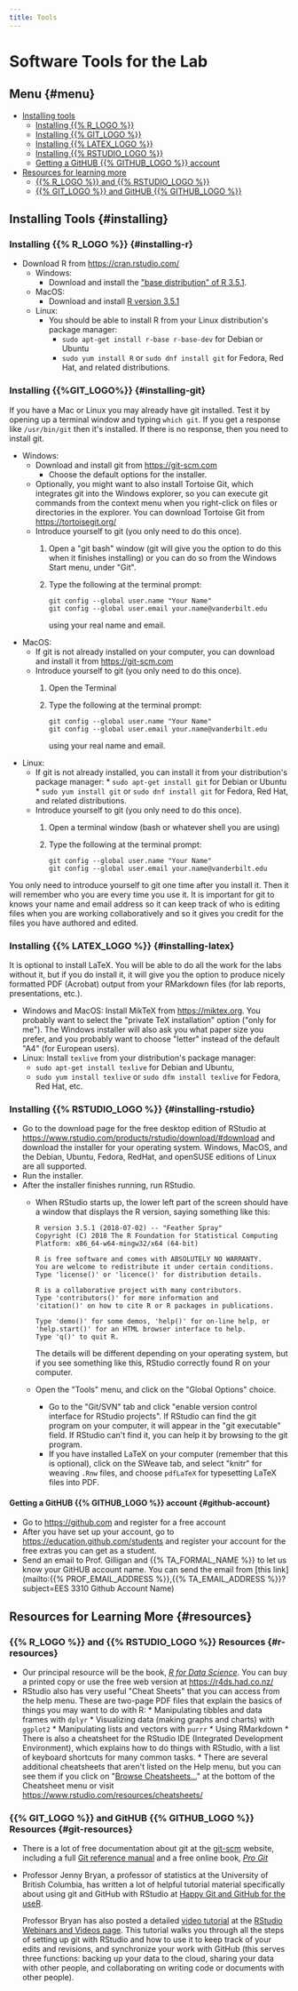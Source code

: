 ```yaml
---
title: Tools
---
```


# Software Tools for the Lab

## Menu {#menu}

* [Installing tools](#installing)
    * [Installing {{% R_LOGO %}}](#installing-r)
    * [Installing {{% GIT_LOGO %}}](#installing-git)
    * [Installing {{% LATEX_LOGO %}}](#installing-latex)
    * [Installing {{% RSTUDIO_LOGO %}}](#installing-rstudio)
    * [Getting a GitHUB {{% GITHUB_LOGO %}} account](#github-account)
* [Resources for learning more](#resources)
    * [{{% R_LOGO %}} and {{% RSTUDIO_LOGO %}}](#r-resources)
    * [{{% GIT_LOGO %}} and GitHUB {{% GITHUB_LOGO %}}](#git-resources)


## Installing Tools {#installing}

### Installing {{% R_LOGO %}} {#installing-r}

* Download R from <https://cran.rstudio.com/>
    * Windows: 
        * Download and install the ["base distribution" of R 3.5.1](https://cran.rstudio.com/bin/windows/base/).
    * MacOS:
        * Download and install [R version 3.5.1](https://cran.rstudio.com/bin/macosx/R-3.5.1.pkg)
    * Linux:
        * You should be able to install R from your Linux distribution's package manager:
            * `sudo apt-get install r-base r-base-dev` for Debian or Ubuntu
            * `sudo yum install R` or `sudo dnf install git` for Fedora, 
              Red Hat, and related distributions.

### Installing {{%GIT_LOGO%}} {#installing-git}

If you have a Mac or Linux you may already have git installed. Test it by 
opening up a terminal window and typing `which git`. If you get a response
like `/usr/bin/git` then it's installed. If there is no response, then you
need to install git.
  
* Windows:
    * Download and install git from <https://git-scm.com>
        * Choose the default options for the installer.
    * Optionally, you might want to also install Tortoise Git, which integrates
      git into the Windows explorer, so you can execute git commands from the 
      context menu when you right-click on files or directories in the explorer.
      You can download Tortoise Git from <https://tortoisegit.org/>
    * Introduce yourself to git (you only need to do this once).
        1. Open a "git bash" window (git will give you the option to do this 
           when it finishes installing) or you can do so from the Windows Start 
           menu, under "Git".
        2. Type the following at the terminal prompt:
        
             ```
             git config --global user.name "Your Name"
             git config --global user.email your.name@vanderbilt.edu
             ```
             
           using your real name and email.
* MacOS:
    * If git is not already installed on your computer, you can download and
      install it from <https://git-scm.com>
    * Introduce yourself to git (you only need to do this once).
        1. Open the Terminal
        2. Type the following at the terminal prompt:
        
             ```
             git config --global user.name "Your Name"
             git config --global user.email your.name@vanderbilt.edu
             ```
             
           using your real name and email.
* Linux:
    * If git is not already installed, you can install it from your 
      distribution's package manager:
            * `sudo apt-get install git` for Debian or Ubuntu
            * `sudo yum install git` or `sudo dnf install git` for Fedora, 
              Red Hat, and related distributions.
    * Introduce yourself to git (you only need to do this once).
        1. Open a terminal window (bash or whatever shell you are using)
        2. Type the following at the terminal prompt:
        
             ```
             git config --global user.name "Your Name"
             git config --global user.email your.name@vanderbilt.edu
             ```

You only need to introduce yourself to git one time after you install it.
Then it will remember who you are every time you use it.
It is important for git to knows your name and email address so it can 
keep track of who is editing files when you are working collaboratively and
so it gives you credit for the files you have authored and edited.

### Installing {{% LATEX_LOGO %}} {#installing-latex}

It is optional to install LaTeX. You will be able to do all the work for the 
labs without it, but if you do install it, it will give you the option to 
produce nicely formatted PDF (Acrobat) output from your RMarkdown files
(for lab reports, presentations, etc.).

* Windows and MacOS: Install MikTeX from <https://miktex.org>. You probably
  want to select the "private TeX installation" option ("only for me").
  The Windows installer will also ask you what paper size you prefer, and
  you probably want to choose "letter" instead of the default "A4" (for 
  European users).
* Linux: Install `texlive` from your distribution's package manager:
    * `sudo apt-get install texlive` for Debian and Ubuntu, 
    * `sudo yum install texlive` or `sudo dfm install texlive` for 
  Fedora, Red Hat, etc.

### Installing {{% RSTUDIO_LOGO %}} {#installing-rstudio}

* Go to the download page for the free desktop edition of RStudio at 
  <https://www.rstudio.com/products/rstudio/download/#download> and
  download the installer for your operating system. Windows, MacOS, 
  and the Debian, Ubuntu, Fedora, RedHat, and openSUSE editions of
  Linux are all supported.
* Run the installer. 
* After the installer finishes running, run RStudio.
    * When RStudio starts up, the lower left part of the screen should have
      a window that displays the R version, saying something like this:
      
      ```
      R version 3.5.1 (2018-07-02) -- "Feather Spray"
      Copyright (C) 2018 The R Foundation for Statistical Computing
      Platform: x86_64-w64-mingw32/x64 (64-bit)

      R is free software and comes with ABSOLUTELY NO WARRANTY.
      You are welcome to redistribute it under certain conditions.
      Type 'license()' or 'licence()' for distribution details.

      R is a collaborative project with many contributors.
      Type 'contributors()' for more information and
      'citation()' on how to cite R or R packages in publications.

      Type 'demo()' for some demos, 'help()' for on-line help, or
      'help.start()' for an HTML browser interface to help.
      Type 'q()' to quit R.
      ```
      The details will be different depending on your operating system, but
      if you see something like this, RStudio correctly found R on your 
      computer.
    * Open the "Tools" menu,   and click on the "Global Options" choice.
        * Go to the "Git/SVN" tab and click "enable version control interface 
          for RStudio projects". If RStudio can find the git program on your
          computer, it will appear in the "git executable" field. If RStudio
          can't find it, you can help it by browsing to the git program.
        * If you have installed LaTeX on your computer (remember that this is
          optional), click on the SWeave tab, and select "knitr" for weaving
          `.Rnw` files, and choose `pdfLaTeX` for typesetting LaTeX files into
          PDF.
  



#### Getting a GitHUB {{% GITHUB_LOGO %}} account {#github-account}

* Go to <https://github.com> and register for a free account
* After you have set up your account, go to <https://education.github.com/students> and register your account for the free extras you can get as a student.
* Send an email to Prof. Gilligan and {{% TA_FORMAL_NAME %}} to let us know your GitHUB account name.
  You can send the email from 
  [this link](mailto:{{% PROF_EMAIL_ADDRESS %}},{{% TA_EMAIL_ADDRESS %}}?subject=EES 3310 Github Account Name)

## Resources for Learning More {#resources}

### {{% R_LOGO %}} and {{% RSTUDIO_LOGO %}} Resources {#r-resources}

* Our principal resource will be the book, 
  _[R for Data Science](https://r4ds.had.co.nz/)_. You can buy
  a printed copy or use the free web version at <https://r4ds.had.co.nz/>
* RStudio also has very useful "Cheat Sheets" that you can access from the
  help menu. These are two-page PDF files that explain the basics of things
  you may want to do with R:
      * Manipulating tibbles and data frames with `dplyr`
      * Visualizing data (making graphs and charts) with `ggplot2`
      * Manipulating lists and vectors with `purrr`
      * Using RMarkdown
      * There is also a cheatsheet for the RStudio IDE (Integrated Development
        Environment), which explains how to do things with RStudio, with a list
        of keyboard shortcuts for many common tasks.
      * There are several additional cheatsheets that aren't listed on the 
        Help menu, but you can see them if you click on 
        "[Browse Cheatsheets...](https://www.rstudio.com/resources/cheatsheets/)"
        at the bottom of the Cheatsheet menu or visit 
        <https://www.rstudio.com/resources/cheatsheets/>

### {{% GIT_LOGO %}} and GitHUB {{% GITHUB_LOGO %}} Resources {#git-resources}

* There is a lot of free documentation about git at the 
  [git-scm](https://git-scm.com) website, including a full 
  [Git reference manual](https://git-scm.com/docs) and
  a free online book, _[Pro Git](https://git-scm.com/book)_
* Professor Jenny Bryan, a professor of statistics at the University of British
  Columbia, has written a lot of helpful tutorial material specifically about
  using git and GitHub with RStudio at 
  [Happy Git and GitHub for the useR](http://happygitwithr.com/).
  
    Professor Bryan has also posted a detailed 
    [video tutorial](https://resources.rstudio.com/wistia-rstudio-conf-2017/happy-git-and-gihub-for-the-user-tutorial-jenny-bryan)
    at the 
    [RStudio Webinars and Videos page](https://resources.rstudio.com/webinars). 
    This tutorial walks you through all the steps of setting up git with RStudio
    and how to use it to keep track of your edits and revisions, and synchronize
    your work with GitHub (this serves three functions: backing up your data to 
    the cloud, sharing your data with other people, and collaborating on writing
    code or documents with other people).
